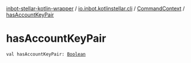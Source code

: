 [inbot-stellar-kotlin-wrapper](../../index.md) / [io.inbot.kotlinstellar.cli](../index.md) / [CommandContext](index.md) / [hasAccountKeyPair](./has-account-key-pair.md)

# hasAccountKeyPair

`val hasAccountKeyPair: `[`Boolean`](https://kotlinlang.org/api/latest/jvm/stdlib/kotlin/-boolean/index.html)